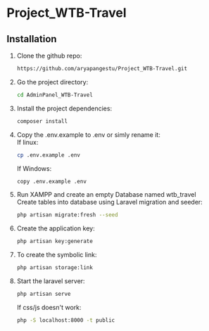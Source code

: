 # Project_WTB-Travel

## Installation

1. Clone the github repo:

    ```bash
    https://github.com/aryapangestu/Project_WTB-Travel.git
    ```
2. Go the project directory:

    ```bash
    cd AdminPanel_WTB-Travel
    ```
3. Install the project dependencies:
    ```bash
    composer install
    ```
4. Copy the .env.example to .env or simly rename it:
   </br>If linux:
   ```bash
   cp .env.example .env
   ```
   If Windows:
    ```bash
    copy .env.example .env
    ```
5. Run XAMPP and create an empty Database named wtb_travel
   </br>Create tables into database using Laravel migration and seeder:
    ```bash
    php artisan migrate:fresh --seed
    ```
6. Create the application key:
    ```bash
    php artisan key:generate
    ```
7. To create the symbolic link:
    ```bash
    php artisan storage:link
    ```
8. Start the laravel server:
    ```bash
    php artisan serve
    ```
   If css/js doesn't work:
    ```bash
    php -S localhost:8000 -t public
    ```
